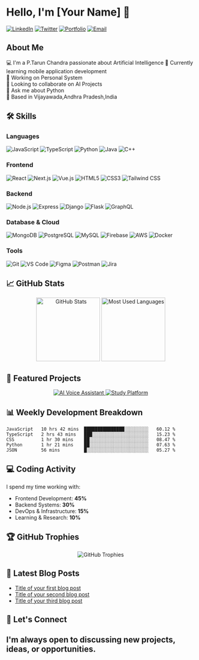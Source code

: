 # Hello, I'm [Your Name] 👋

[![LinkedIn](https://img.shields.io/badge/-LinkedIn-0077B5?style=flat&logo=linkedin&logoColor=white)](your-linkedin-url)
[![Twitter](https://img.shields.io/badge/-Twitter-1DA1F2?style=flat&logo=twitter&logoColor=white)](your-twitter-url)
[![Portfolio](https://img.shields.io/badge/-Portfolio-000000?style=flat&logo=react&logoColor=white)](your-portfolio-url)
[![Email](https://img.shields.io/badge/-Email-D14836?style=flat&logo=gmail&logoColor=white)](mailto:your.email@example.com)

## About Me

💻 I'm a P.Tarun Chandra passionate about Artificial Intelligence
🌱 Currently learning mobile application development  
🔭 Working on Personal System  
👯 Looking to collaborate on AI Projects  
💬 Ask me about Python  
📍 Based in Vijayawada,Andhra Pradesh,India

## 🛠️ Skills

### Languages

![JavaScript](https://img.shields.io/badge/-JavaScript-F7DF1E?style=flat&logo=javascript&logoColor=black)
![TypeScript](https://img.shields.io/badge/-TypeScript-3178C6?style=flat&logo=typescript&logoColor=white)
![Python](https://img.shields.io/badge/-Python-3776AB?style=flat&logo=python&logoColor=white)
![Java](https://img.shields.io/badge/-Java-007396?style=flat&logo=java&logoColor=white)
![C++](https://img.shields.io/badge/-C++-00599C?style=flat&logo=c%2B%2B&logoColor=white)

### Frontend

![React](https://img.shields.io/badge/-React-61DAFB?style=flat&logo=react&logoColor=black)
![Next.js](https://img.shields.io/badge/-Next.js-000000?style=flat&logo=next.js&logoColor=white)
![Vue.js](https://img.shields.io/badge/-Vue.js-4FC08D?style=flat&logo=vue.js&logoColor=white)
![HTML5](https://img.shields.io/badge/-HTML5-E34F26?style=flat&logo=html5&logoColor=white)
![CSS3](https://img.shields.io/badge/-CSS3-1572B6?style=flat&logo=css3&logoColor=white)
![Tailwind CSS](https://img.shields.io/badge/-Tailwind_CSS-38B2AC?style=flat&logo=tailwind-css&logoColor=white)

### Backend

![Node.js](https://img.shields.io/badge/-Node.js-339933?style=flat&logo=node.js&logoColor=white)
![Express](https://img.shields.io/badge/-Express-000000?style=flat&logo=express&logoColor=white)
![Django](https://img.shields.io/badge/-Django-092E20?style=flat&logo=django&logoColor=white)
![Flask](https://img.shields.io/badge/-Flask-000000?style=flat&logo=flask&logoColor=white)
![GraphQL](https://img.shields.io/badge/-GraphQL-E10098?style=flat&logo=graphql&logoColor=white)

### Database & Cloud

![MongoDB](https://img.shields.io/badge/-MongoDB-47A248?style=flat&logo=mongodb&logoColor=white)
![PostgreSQL](https://img.shields.io/badge/-PostgreSQL-336791?style=flat&logo=postgresql&logoColor=white)
![MySQL](https://img.shields.io/badge/-MySQL-4479A1?style=flat&logo=mysql&logoColor=white)
![Firebase](https://img.shields.io/badge/-Firebase-FFCA28?style=flat&logo=firebase&logoColor=black)
![AWS](https://img.shields.io/badge/-AWS-232F3E?style=flat&logo=amazon-aws&logoColor=white)
![Docker](https://img.shields.io/badge/-Docker-2496ED?style=flat&logo=docker&logoColor=white)

### Tools

![Git](https://img.shields.io/badge/-Git-F05032?style=flat&logo=git&logoColor=white)
![VS Code](https://img.shields.io/badge/-VS_Code-007ACC?style=flat&logo=visual-studio-code&logoColor=white)
![Figma](https://img.shields.io/badge/-Figma-F24E1E?style=flat&logo=figma&logoColor=white)
![Postman](https://img.shields.io/badge/-Postman-FF6C37?style=flat&logo=postman&logoColor=white)
![Jira](https://img.shields.io/badge/-Jira-0052CC?style=flat&logo=jira&logoColor=white)

## 📈 GitHub Stats

<div align="center">
  <img src="https://github-readme-stats.vercel.app/api?username=PayakulaTarun&show_icons=true&theme=radical" alt="GitHub Stats" height="170" />
  <img src="https://github-readme-stats.vercel.app/api/top-langs/?username=PayakulaTarun&layout=compact&theme=radical" alt="Most Used Languages" height="170" />
</div>

## 🚀 Featured Projects

<div align="center">
  <a href="https://github.com/PayakulaTarun/ai_voice_assistencs">
    <img src="https://github-readme-stats.vercel.app/api/pin/?username=PayakulaTarun&repo=ai_voice_assistencs&theme=radical" alt="AI Voice Assistant" />
  </a>
  <a href="https://github.com/PayakulaTarun/Study_platform">
    <img src="https://github-readme-stats.vercel.app/api/pin/?username=PayakulaTarun&repo=Study_platform&theme=radical" alt="Study Platform" />
  </a>
</div>


## 📊 Weekly Development Breakdown

<!--START_SECTION:waka-->
```text
JavaScript   10 hrs 42 mins  ███████████████░░░░░░░░░   60.12 %
TypeScript   2 hrs 43 mins   ███░░░░░░░░░░░░░░░░░░░░░   15.23 %
CSS          1 hr 30 mins    ██░░░░░░░░░░░░░░░░░░░░░░   08.47 %
Python       1 hr 21 mins    ██░░░░░░░░░░░░░░░░░░░░░░   07.63 %
JSON         56 mins         █░░░░░░░░░░░░░░░░░░░░░░░   05.27 %
```
<!--END_SECTION:waka-->


## 💻 Coding Activity

I spend my time working with:
- Frontend Development: **45%**
- Backend Systems: **30%**
- DevOps & Infrastructure: **15%**
- Learning & Research: **10%**

## 🏆 GitHub Trophies

<div align="center">
  <img src="https://github-profile-trophy.vercel.app/?username=PayakulaTarun&theme=radical&no-frame=true&no-bg=false&margin-w=4" alt="GitHub Trophies" />
</div>

## 📝 Latest Blog Posts

<!-- BLOG-POST-LIST:START -->
- [Title of your first blog post](link-to-blog-post)
- [Title of your second blog post](link-to-blog-post)
- [Title of your third blog post](link-to-blog-post)
<!-- BLOG-POST-LIST:END -->

## 📅 Let's Connect

I'm always open to discussing new projects, ideas, or opportunities.
---

